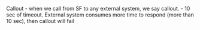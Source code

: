 Callout
    - when we call from SF to any external system, we say callout.
    - 10 sec of timeout. External system consumes more time to respond (more than 10 sec), then callout will fail